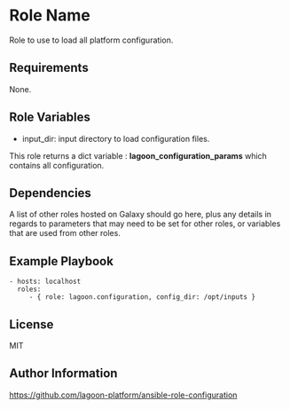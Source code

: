 Role Name
=========

Role to use to load all platform configuration.

Requirements
------------

None.

Role Variables
--------------

- input_dir: input directory to load configuration files. 

This role returns a dict variable : **lagoon_configuration_params** which contains all configuration.


Dependencies
------------

A list of other roles hosted on Galaxy should go here, plus any details in regards to parameters that may need to be set for other roles, or variables that are used from other roles.

Example Playbook
----------------


    - hosts: localhost
      roles:
         - { role: lagoon.configuration, config_dir: /opt/inputs }

License
-------

MIT

Author Information
------------------

https://github.com/lagoon-platform/ansible-role-configuration
